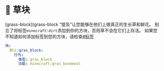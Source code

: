 # 🌿 草块

[grass-block](grass-block “提及”让您能够在他们上做真正的生长草和鲜花。 别忘了将标签`minecraft:dirt`添加到你的方块，否则草不会在它们上存活。 如果您不知道如何添加标签到您的方块，请检查[#标签](../../block-settings#tags "提及")

```yaml
块:
  默认:gras_block:
    行为:
      类型: gras_block
      功能: minecraft:gras_bonemeal
```
